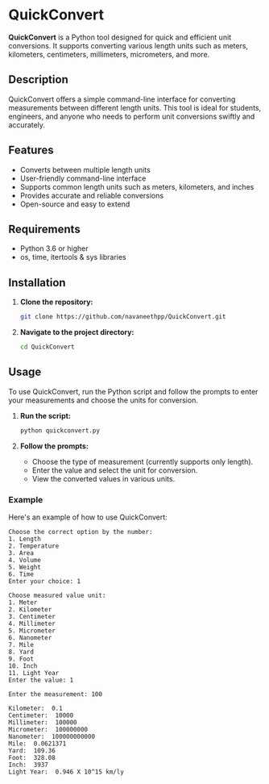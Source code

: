 # QuickConvert

**QuickConvert** is a Python tool designed for quick and efficient unit conversions. It supports converting various length units such as meters, kilometers, centimeters, millimeters, micrometers, and more.

## Description

QuickConvert offers a simple command-line interface for converting measurements between different length units. This tool is ideal for students, engineers, and anyone who needs to perform unit conversions swiftly and accurately.

## Features

- Converts between multiple length units
- User-friendly command-line interface
- Supports common length units such as meters, kilometers, and inches
- Provides accurate and reliable conversions
- Open-source and easy to extend

## Requirements

- Python 3.6 or higher
- os, time, itertools & sys libraries

## Installation

1. **Clone the repository:**
    ```bash
    git clone https://github.com/navaneethpp/QuickConvert.git
    ```

2. **Navigate to the project directory:**
    ```bash
    cd QuickConvert
    ```

## Usage

To use QuickConvert, run the Python script and follow the prompts to enter your measurements and choose the units for conversion.

1. **Run the script:**
    ```bash
    python quickconvert.py
    ```

2. **Follow the prompts:**
    - Choose the type of measurement (currently supports only length).
    - Enter the value and select the unit for conversion.
    - View the converted values in various units.

### Example

Here's an example of how to use QuickConvert:

```text
Choose the correct option by the number:
1. Length
2. Temperature
3. Area
4. Volume
5. Weight
6. Time
Enter your choice: 1

Choose measured value unit:
1. Meter
2. Kilometer
3. Centimeter
4. Millimeter
5. Micrometer
6. Nanometer
7. Mile
8. Yard
9. Foot
10. Inch
11. Light Year
Enter the value: 1

Enter the measurement: 100

Kilometer:  0.1
Centimeter:  10000
Millimeter:  100000
Micrometer:  100000000
Nanometer:  100000000000
Mile:  0.0621371
Yard:  109.36
Foot:  328.08
Inch:  3937
Light Year:  0.946 X 10^15 km/ly
